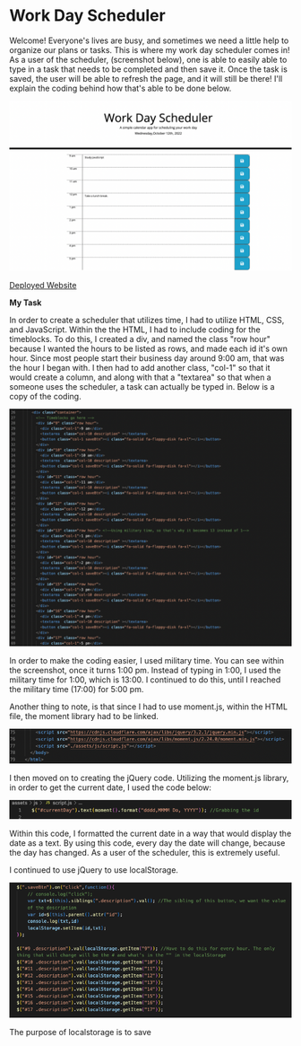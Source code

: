 # Work Day Scheduler

Welcome! Everyone's lives are busy, and sometimes we need a little help to organize our plans or tasks. This is where my work day scheduler comes in! As a user of the scheduler, (screenshot below), one is able to easily able to type in a task that needs to be completed and then save it. Once the task is saved, the user will be able to refresh the page, and it will still be there! I'll explain the coding behind how that's able to be done below. 

![Website-Preview](./assets/images/workdayscheduler.png)

[Deployed Website](https://amylipscomb.github.io/work-day-scheduler/)

<strong>My Task</strong>

In order to create a scheduler that utilizes time, I had to utilize HTML, CSS, and JavaScript. Within the the HTML, I had to include coding for the timeblocks. To do this, I created a div, and named the class "row hour" because I wanted the hours to be listed as rows, and made each id it's own hour. Since most people start their business day around 9:00 am, that was the hour I began with. I then had to add another class, "col-1" so that it would create a column, and along with that a "textarea" so that when a someone uses the scheduler, a task can actually be typed in. Below is a copy of the coding. 

![Timeblock-Coding](./assets/images/timeblockcode-html.png)

In order to make the coding easier, I used military time. You can see within the screenshot, once it turns 1:00 pm. Instead of typing in 1:00, I used the military time for 1:00, which is 13:00. I continued to do this, until I reached the military time (17:00) for 5:00 pm. 

Another thing to note, is that since I had to use moment.js, within the HTML file, the moment library had to be linked. 

![Moment.JS-LibraryLink](./assets/images/moment.js-librarylink.png)

I then moved on to creating the jQuery code. Utilizing the moment.js library, in order to get the current date, I used the code below: 

![CurrentDay](./assets/images/currentdayjs.png)

Within this code, I formatted the current date in a way that would display the date as a text. By using this code, every day the date will change, because the day has changed. As a user of the scheduler, this is extremely useful. 

I continued to use jQuery to use localStorage. 

![LocalStorage](./assets/images/localstorage.js.png)

The purpose of localstorage is to save 